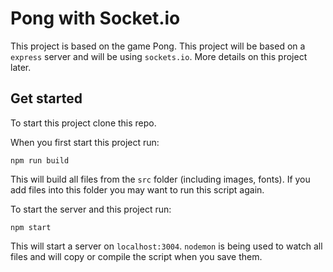 # Pong with Socket.io
This project is based on the game Pong. This project will be based on a `express` server and will be using `sockets.io`. More details on this project later.

## Get started
To start this project clone this repo.

When you first start this project run:

`npm run build`

This will build all files from the `src` folder (including images, fonts). If you add files into this folder you may want to run this script again.

To start the server and this project run:

`npm start`

This will start a server on `localhost:3004`. `nodemon` is being used to watch all files and will copy or compile the script when you save them.
